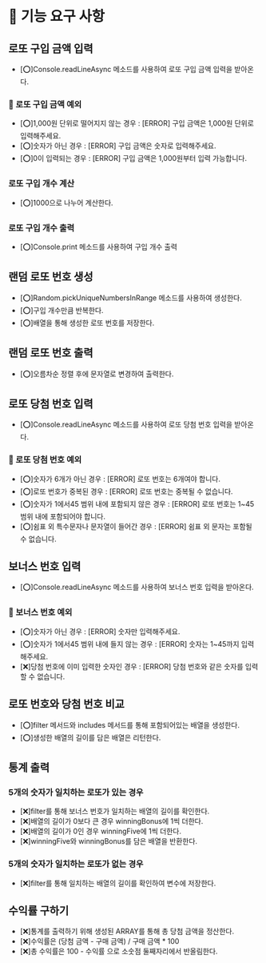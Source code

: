 # 🚀 기능 요구 사항

## 로또 구입 금액 입력
- [⭕]Console.readLineAsync 메소드를 사용하여 로또 구입 금액 입력을 받아온다.

### 🚫 로또 구입 금액 예외
- [⭕]1,000원 단위로 떨어지지 않는 경우 : [ERROR] 구입 금액은 1,000원 단위로 입력해주세요.
- [⭕]숫자가 아닌 경우 : [ERROR] 구입 금액은 숫자로 입력해주세요.
- [⭕]0이 입력되는 경우 : [ERROR] 구입 금액은 1,000원부터 입력 가능합니다.

### 로또 구입 개수 계산
- [⭕]1000으로 나누어 계산한다.

### 로또 구입 개수 출력
- [⭕]Console.print 메소드를 사용하여 구입 개수 출력

## 랜덤 로또 번호 생성
- [⭕]Random.pickUniqueNumbersInRange 메소드를 사용하여 생성한다.
- [⭕]구입 개수만큼 반복한다.
- [⭕]배열을 통해 생성한 로또 번호를 저장한다.

## 랜덤 로또 번호 출력
- [⭕]오름차순 정렬 후에 문자열로 변경하여 출력한다.

## 로또 당첨 번호 입력
- [⭕]Console.readLineAsync 메소드를 사용하여 로또 당첨 번호 입력을 받아온다.

### 🚫 로또 당첨 번호 예외
- [⭕]숫자가 6개가 아닌 경우 : [ERROR] 로또 번호는 6개여야 합니다.
- [⭕]로또 번호가 중복된 경우 : [ERROR] 로또 번호는 중복될 수 없습니다.
- [⭕]숫자가 1에서45 범위 내에 포함되지 않은 경우 : [ERROR] 로또 번호는 1~45 범위 내에 포함되어야 합니다.
- [⭕]쉼표 외 특수문자나 문자열이 들어간 경우 : [ERROR] 쉼표 외 문자는 포함될 수 없습니다.

## 보너스 번호 입력
- [⭕]Console.readLineAsync 메소드를 사용하여 보너스 번호 입력을 받아온다.

### 🚫 보너스 번호 예외
- [⭕]숫자가 아닌 경우 : [ERROR] 숫자만 입력해주세요.
- [⭕]숫자가 1에서45 범위 내에 들지 않는 경우 : [ERROR] 숫자는 1~45까지 입력해주세요.
- [❌]당첨 번호에 이미 입력한 숫자인 경우 : [ERROR] 당첨 번호와 같은 숫자를 입력할 수 없습니다.

## 로또 번호와 당첨 번호 비교
- [⭕]filter 메서드와 includes 메서드를 통해 포함되어있는 배열을 생성한다.
- [⭕]생성한 배열의 길이를 담은 배열은 리턴한다.

## 통계 출력

### 5개의 숫자가 일치하는 로또가 있는 경우
- [❌]filter를 통해 보너스 번호가 일치하는 배열의 길이를 확인한다.
- [❌]배열의 길이가 0보다 큰 경우 winningBonus에 1씩 더한다.
- [❌]배열의 길이가 0인 경우 winningFive에 1씩 더한다.
- [❌]winningFive와 winningBonus를 담은 배열을 반환한다.

### 5개의 숫자가 일치하는 로또가 없는 경우
- [❌]filter를 통해 일치하는 배열의 길이를 확인하여 변수에 저장한다.

## 수익률 구하기
- [❌]통계를 출력하기 위해 생성된 ARRAY를 통해 총 당첨 금액을 정산한다.
- [❌]수익률은 (당첨 금액 - 구매 금액) / 구매 금액 * 100
- [❌]총 수익률은 100 - 수익률 으로 소숫점 둘째자리에서 반올림한다.